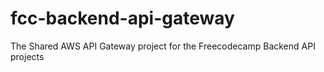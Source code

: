 # fcc-backend-api-gateway
The Shared AWS API Gateway project for the Freecodecamp Backend API projects
